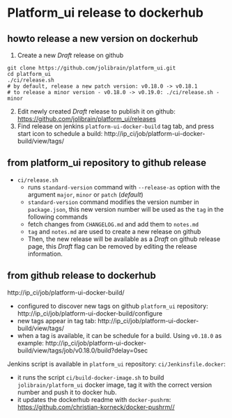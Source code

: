 # Platform_ui release to dockerhub

## howto release a new version on dockerhub

1. Create a new _Draft_ release on github
```
git clone https://github.com/jolibrain/platform_ui.git
cd platform_ui
./ci/release.sh
# by default, release a new patch version: v0.18.0 -> v0.18.1
# to release a minor version - v0.18.0 -> v0.19.0: ./ci/release.sh -minor
```
2. Edit newly created _Draft_ release to publish it on github: https://github.com/jolibrain/platform_ui/releases
3. Find release on jenkins `platform-ui-docker-build` tag tab, and press start icon to schedule a build: http://ip_ci/job/platform-ui-docker-build/view/tags/


## from platform_ui repository to github release

- `ci/release.sh`
	- runs `standard-version` command with `--release-as` option with the argument `major`, `minor` or `patch` (*default*)
	- `standard-version` command modifies the version number in `package.json`, this new version number will be used as the `tag` in the following commands
	- fetch changes from `CHANGELOG.md` and add them to `notes.md`
	- `tag` and `notes.md` are used to create a new release on github
	- Then, the new release will be available as a _Draft_ on github release page, this _Draft_ flag can be removed by editing the release information.

## from github release to dockerhub

http://ip_ci/job/platform-ui-docker-build/

- configured to discover new tags on github `platform_ui` repository: http://ip_ci/job/platform-ui-docker-build/configure
- new tags appear in tag tab: http://ip_ci/job/platform-ui-docker-build/view/tags/
- when a tag is available, it can be schedule for a build. Using `v0.18.0` as example: http://ip_ci/job/platform-ui-docker-build/view/tags/job/v0.18.0/build?delay=0sec

Jenkins script is available in `platform_ui` repository: `ci/Jenkinsfile.docker`:

- it runs the script `ci/build-docker-image.sh` to build `jolibrain/platform_ui` docker image, tag it with the correct version number and push it to docker hub.
- it updates the dockerhub readme with `docker-pushrm`: https://github.com/christian-korneck/docker-pushrm//
